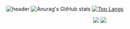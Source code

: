 ![header](https://capsule-render.vercel.app/api?type=venom&height=200&text=Song-Dyong&fontSize=70&color=0:8871e5,100:b678c4&stroke=b678c4)
![Anurag's GitHub stats](https://github-readme-stats.vercel.app/api?username=song-dyong&show_icons=true&theme=tokyonight)
[![Top Langs](https://github-readme-stats.vercel.app/api/top-langs/?username=Song-dyong)](https://github.com/anuraghazra/github-readme-stats)
<div align=center>
  
  <p>
    <img src="https://img.shields.io/badge/java-%23ED8B00.svg?style=for-the-badge&logo=openjdk&logoColor=white">
    <img src="https://img.shields.io/badge/spring-%236DB33F.svg?style=for-the-badge&logo=spring&logoColor=white">
  </p>
</div>

<!--
**Song-dyong/Song-dyong** is a ✨ _special_ ✨ repository because its `README.md` (this file) appears on your GitHub profile.



Here are some ideas to get you started:

- 🔭 I’m currently working on ...
- 🌱 I’m currently learning ...
- 👯 I’m looking to collaborate on ...
- 🤔 I’m looking for help with ...
- 💬 Ask me about ...
- 📫 How to reach me: ...
- 😄 Pronouns: ...
- ⚡ Fun fact: ...
-->
